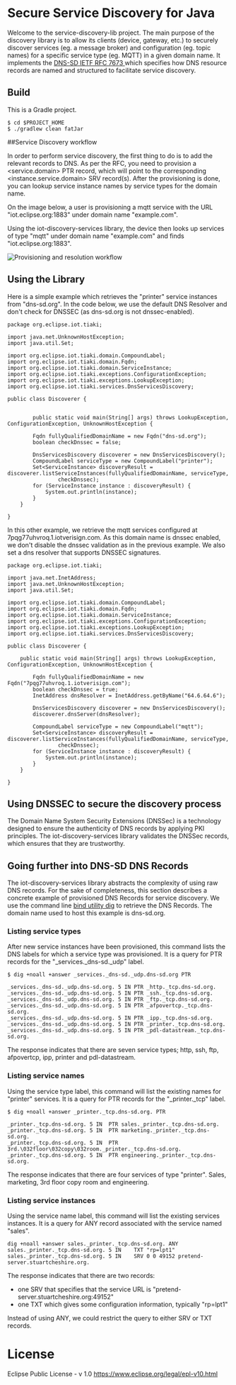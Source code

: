 # Secure Service Discovery for Java

Welcome to the service-discovery-lib project.
The main purpose of the discovery library is to allow its clients (device, gateway, etc.) to securely discover services (eg. a message broker) and configuration (eg. topic names) for a specific service type (eg. MQTT) in a given domain name.
It implements the [DNS-SD IETF RFC 7673 ](https://tools.ietf.org/html/rfc6763) which specifies how DNS resource records are named and structured to facilitate service discovery.

## Build
This is a Gradle project. 

```
$ cd $PROJECT_HOME
$ ./gradlew clean fatJar
```


##Service Discovery workflow

In order to perform service discovery, the first thing to do is to add the relevant records to DNS. As per the RFC, you need to provision a <service.domain> PTR record, which will point to the corresponding <instance.service.domain> SRV record(s).
After the provisioning is done, you can lookup service instance names by service types for the domain name.

On the image below, a user is provisioning a mqtt service with the URL "iot.eclipse.org:1883" under domain name "example.com".

Using the iot-discovery-services library, the device then looks up services of type "mqtt" under domain name "example.com" and finds "iot.eclipse.org:1883".


![Provisioning and resolution workflow](https://github.com/rpiccand/iot-discovery-services/blob/master/img/dns-sd%20workflow.png)

## Using the Library
Here is a simple example which retrieves the "printer" service instances from "dns-sd.org". In the code below, we use the default DNS Resolver and don't check for DNSSEC (as dns-sd.org is not dnssec-enabled).

```
package org.eclipse.iot.tiaki;

import java.net.UnknownHostException;
import java.util.Set;

import org.eclipse.iot.tiaki.domain.CompoundLabel;
import org.eclipse.iot.tiaki.domain.Fqdn;
import org.eclipse.iot.tiaki.domain.ServiceInstance;
import org.eclipse.iot.tiaki.exceptions.ConfigurationException;
import org.eclipse.iot.tiaki.exceptions.LookupException;
import org.eclipse.iot.tiaki.services.DnsServicesDiscovery;

public class Discoverer {


		public static void main(String[] args) throws LookupException, ConfigurationException, UnknownHostException {

		Fqdn fullyQualifiedDomainName = new Fqdn("dns-sd.org");
		boolean checkDnssec = false;

		DnsServicesDiscovery discoverer = new DnsServicesDiscovery();
		CompoundLabel serviceType = new CompoundLabel("printer");
		Set<ServiceInstance> discoveryResult = discoverer.listServiceInstances(fullyQualifiedDomainName, serviceType,
				checkDnssec);
		for (ServiceInstance instance : discoveryResult) {
			System.out.println(instance);
		}
	}

}
```
In this other example, we retrieve the mqtt services configured at 7pqg77uhvroq.1.iotverisign.com. As this domain name is dnssec enabled, we don't disable the dnssec validation as in the previous example. We also set a dns resolver that supports DNSSEC signatures.
```
package org.eclipse.iot.tiaki;

import java.net.InetAddress;
import java.net.UnknownHostException;
import java.util.Set;

import org.eclipse.iot.tiaki.domain.CompoundLabel;
import org.eclipse.iot.tiaki.domain.Fqdn;
import org.eclipse.iot.tiaki.domain.ServiceInstance;
import org.eclipse.iot.tiaki.exceptions.ConfigurationException;
import org.eclipse.iot.tiaki.exceptions.LookupException;
import org.eclipse.iot.tiaki.services.DnsServicesDiscovery;

public class Discoverer {

	public static void main(String[] args) throws LookupException, ConfigurationException, UnknownHostException {

		Fqdn fullyQualifiedDomainName = new Fqdn("7pqg77uhvroq.1.iotverisign.com");
		boolean checkDnssec = true;
		InetAddress dnsResolver = InetAddress.getByName("64.6.64.6");

		DnsServicesDiscovery discoverer = new DnsServicesDiscovery();
		discoverer.dnsServer(dnsResolver);

		CompoundLabel serviceType = new CompoundLabel("mqtt");
		Set<ServiceInstance> discoveryResult = discoverer.listServiceInstances(fullyQualifiedDomainName, serviceType,
				checkDnssec);
		for (ServiceInstance instance : discoveryResult) {
			System.out.println(instance);
		}
	}

}
```

## Using DNSSEC to secure the discovery process
The Domain Name System Security Extensions (DNSSec) is a technology designed to ensure the authenticity of DNS records  by applying PKI principles. The iot-discovery-services library validates the DNSSec records, which ensures that they are trustworthy.

## Going further into DNS-SD DNS Records
The iot-discovery-services library abstracts the complexity of using raw DNS records. For the sake of completeness, this section describes a concrete example of provisioned DNS Records for service discovery. We use the command line [bind utility dig](https://www.isc.org/downloads/bind/) to retrieve the DNS Records. The domain name used to host this example is dns-sd.org.

### Listing service types
After new service instances have been provisioned, this command lists the DNS labels for which a service type was provisioned. It is a query for PTR records for the "_services._dns-sd._udp" label.

```
$ dig +noall +answer _services._dns-sd._udp.dns-sd.org PTR

_services._dns-sd._udp.dns-sd.org. 5 IN	PTR	_http._tcp.dns-sd.org.
_services._dns-sd._udp.dns-sd.org. 5 IN	PTR	_ssh._tcp.dns-sd.org.
_services._dns-sd._udp.dns-sd.org. 5 IN	PTR	_ftp._tcp.dns-sd.org.
_services._dns-sd._udp.dns-sd.org. 5 IN	PTR	_afpovertcp._tcp.dns-sd.org.
_services._dns-sd._udp.dns-sd.org. 5 IN	PTR	_ipp._tcp.dns-sd.org.
_services._dns-sd._udp.dns-sd.org. 5 IN	PTR	_printer._tcp.dns-sd.org.
_services._dns-sd._udp.dns-sd.org. 5 IN	PTR	_pdl-datastream._tcp.dns-sd.org.

```
The response indicates that there are seven service types; http, ssh, ftp, afpovertcp, ipp, printer and pdl-datastream.

### Listing service names
Using the service type label, this command will list the existing names for "printer" services. It is a query for PTR records for the "_printer._tcp" label.

```
$ dig +noall +answer _printer._tcp.dns-sd.org. PTR

_printer._tcp.dns-sd.org. 5	IN	PTR	sales._printer._tcp.dns-sd.org.
_printer._tcp.dns-sd.org. 5	IN	PTR	marketing._printer._tcp.dns-sd.org.
_printer._tcp.dns-sd.org. 5	IN	PTR	3rd.\032floor\032copy\032room._printer._tcp.dns-sd.org.
_printer._tcp.dns-sd.org. 5	IN	PTR	engineering._printer._tcp.dns-sd.org.

```

The response indicates that there are four services of type "printer". Sales, marketing, 3rd floor copy room and engineering.

### Listing service instances
Using the service name label, this command will list the existing services instances. It is a query for ANY record associated with the service named "sales".

```
dig +noall +answer sales._printer._tcp.dns-sd.org. ANY
sales._printer._tcp.dns-sd.org.	5 IN	TXT	"rp=lpt1"
sales._printer._tcp.dns-sd.org.	5 IN	SRV	0 0 49152 pretend-server.stuartcheshire.org.
```

The response indicates that there are two records:
- one SRV that specifies that the service URL is "pretend-server.stuartcheshire.org:49152"
- one TXT which gives some configuration information, typically "rp=lpt1"

Instead of using ANY, we could restrict the query to either SRV or TXT records.

# License
Eclipse Public License - v 1.0
https://www.eclipse.org/legal/epl-v10.html
